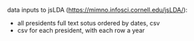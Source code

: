 
data inputs to jsLDA (https://mimno.infosci.cornell.edu/jsLDA/):
- all presidents full text sotus ordered by dates, csv
- csv for each president, with each row a year
